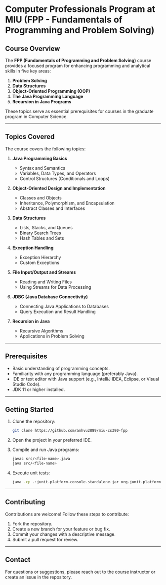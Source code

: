 
# Computer Professionals Program at MIU (FPP - Fundamentals of Programming and Problem Solving)

## Course Overview

The **FPP (Fundamentals of Programming and Problem Solving)** course provides a focused program for enhancing programming and analytical skills in five key areas:

1.  **Problem Solving**
2.  **Data Structures**
3.  **Object-Oriented Programming (OOP)**
4.  **The Java Programming Language**
5.  **Recursion in Java Programs**

These topics serve as essential prerequisites for courses in the graduate program in Computer Science.

----------

## Topics Covered

The course covers the following topics:

1.  **Java Programming Basics**
    
    -   Syntax and Semantics
    -   Variables, Data Types, and Operators
    -   Control Structures (Conditionals and Loops)
2.  **Object-Oriented Design and Implementation**
    
    -   Classes and Objects
    -   Inheritance, Polymorphism, and Encapsulation
    -   Abstract Classes and Interfaces
3.  **Data Structures**
    
    -   Lists, Stacks, and Queues
    -   Binary Search Trees
    -   Hash Tables and Sets
4.  **Exception Handling**
    
    -   Exception Hierarchy
    -   Custom Exceptions
5.  **File Input/Output and Streams**
    
    -   Reading and Writing Files
    -   Using Streams for Data Processing
6.  **JDBC (Java Database Connectivity)**
    
    -   Connecting Java Applications to Databases
    -   Query Execution and Result Handling
7.  **Recursion in Java**
    
    -   Recursive Algorithms
    -   Applications in Problem Solving

----------

## Prerequisites

-   Basic understanding of programming concepts.
-   Familiarity with any programming language (preferably Java).
-   IDE or text editor with Java support (e.g., IntelliJ IDEA, Eclipse, or Visual Studio Code).
-   JDK 11 or higher installed.

----------

## Getting Started

1.  Clone the repository:
    
    ```bash
    git clone https://github.com/anhvu2889/miu-cs390-fpp
    
    ```
    
2.  Open the project in your preferred IDE.
3.  Compile and run Java programs:
    
    ```bash
    javac src/<file-name>.java
    java src/<file-name>
    
    ```
    
4.  Execute unit tests:
    
    ```bash
    java -cp .:junit-platform-console-standalone.jar org.junit.platform.console.ConsoleLauncher --scan-classpath
    
    ```
    

----------

## Contributing

Contributions are welcome! Follow these steps to contribute:

1.  Fork the repository.
2.  Create a new branch for your feature or bug fix.
3.  Commit your changes with a descriptive message.
4.  Submit a pull request for review.

----------

## Contact

For questions or suggestions, please reach out to the course instructor or create an issue in the repository.
